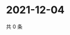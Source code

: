 # 2021-12-04

共 0 条

<!-- BEGIN WEIBO -->
<!-- 最后更新时间 Sat Dec 04 2021 15:00:38 GMT+0800 (China Standard Time) -->

<!-- END WEIBO -->
